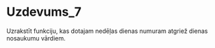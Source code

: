 # Uzdevums_7
Uzrakstīt funkciju, kas dotajam nedēļas dienas numuram atgriež dienas nosaukumu vārdiem.